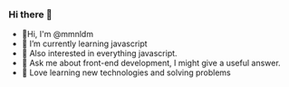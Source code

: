 ### Hi there 👋


- :panda_face:Hi, I'm @mmnldm
- 🌱 I’m currently learning javascript 
- :thought_balloon: Also interested in everything javascript.
- 💬 Ask me about front-end development, I might give a useful answer.
- :green_heart: Love learning new technologies and solving problems
